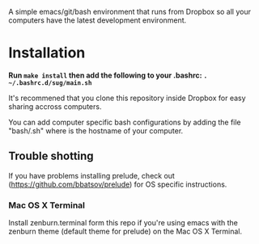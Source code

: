 A simple emacs/git/bash environment that runs from Dropbox so all your computers have the latest development environment.

# Installation

**Run `make install` then add the following to your .bashrc: `. ~/.bashrc.d/sug/main.sh`**

It's recommened that you clone this repository inside Dropbox for easy sharing accross computers.

You can add computer specific bash configurations by adding the file "bash/<hostname>.sh" where <hostname> is the hostname of your computer.

## Trouble shotting
If you have problems installing prelude, check out (https://github.com/bbatsov/prelude) for OS specific instructions.

### Mac OS X Terminal
Install zenburn.terminal form this repo if you're using emacs with the zenburn theme (default theme for prelude) on the Mac OS X Terminal.

